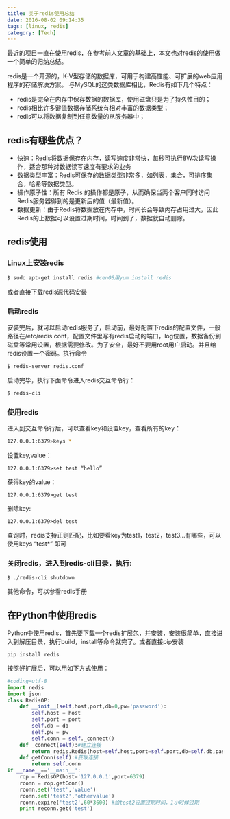 ```yaml
---
title: 关于redis使用总结
date: 2016-08-02 09:14:35
tags: [linux, redis]
category: [Tech]
---
```


最近的项目一直在使用redis，在参考前人文章的基础上，本文也对redis的使用做一个简单的归纳总结。
<!--more-->

redis是一个开源的，K-V型存储的数据库，可用于构建高性能、可扩展的web应用程序的存储解决方案。
与MySQL的这类数据库相比，Redis有如下几个特点：

* redis是完全在内存中保存数据的数据库，使用磁盘只是为了持久性目的；
* redis相比许多键值数据存储系统有相对丰富的数据类型；
* redis可以将数据复制到任意数量的从服务器中；

## redis有哪些优点？

* 快速：Redis将数据保存在内存，读写速度非常快，每秒可执行8W次读写操作，适合那种对数据读写速度有要求的业务
* 数据类型丰富：Redis可保存的数据类型非常多，如列表，集合，可排序集合，哈希等数据类型。
* 操作原子性：所有 Redis 的操作都是原子，从而确保当两个客户同时访问 Redis服务器得到的是更新后的值（最新值）。
* 数据更新：由于Redis将数据放在内存中，时间长会导致内存占用过大，因此Redis的上数据可以设置过期时间，时间到了，数据就自动删除。

## redis使用

### Linux上安装redis
```bash
$ sudo apt-get install redis #cenOS用yum install redis
```
或者直接下载redis源代码安装

### 启动redis

安装完后，就可以启动redis服务了，启动前，最好配置下redis的配置文件，一般路径在/etc/redis.conf，配置文件里写有redis启动的端口，log位置，数据备份到磁盘等常用设置，根据需要修改。为了安全，最好不要用root用户启动。并且给redis设置一个密码。执行命令
```bash
$ redis-server redis.conf
```
启动完毕，执行下面命令进入redis交互命令行：
```bash
$ redis-cli
```
### 使用redis

进入到交互命令行后，可以查看key和设置key，查看所有的key：
```bash
127.0.0.1:6379>keys *
```

设置key,value：
```
127.0.0.1:6379>set test “hello”
```
获得key的value：
```
127.0.0.1:6379>get test
```
删除key:
```
127.0.0.1:6379>del test
```

查询时，redis支持正则匹配，比如要看key为test1，test2，test3…有哪些，可以使用keys “test*” 即可

### 关闭redis，进入到redis-cli目录，执行:
```
$ ./redis-cli shutdown
```
其他命令，可以参看redis手册

## 在Python中使用redis

Python中使用redis，首先要下载一个redis扩展包，并安装，安装很简单，直接进入到解压目录，执行build，install等命令就完了。或者直接pip安装
```
pip install redis
```
按照好扩展后，可以用如下方式使用：
```python
#coding=utf-8
import redis
import json
class RedisOP:
    def __init__(self,host,port,db=0,pw='password'):
        self.host = host
        self.port = port
        self.db = db
        self.pw = pw
        self.conn = self._connect()
    def _connect(self):#建立连接
        return redis.Redis(host=self.host,port=self.port,db=self.db,password=self.pw)
    def getConn(self):#获取连接
        return self.conn
if __name__=='__main__':
    rop = RedisOP(host='127.0.0.1',port=6379)
    rconn = rop.getConn()
    rconn.set('test','value')
    rconn.set('test2','othervalue') 
    rconn.expire('test2',60*3600) #给test2设置过期时间，1小时候过期
    print reconn.get('test')
```
